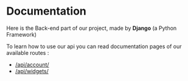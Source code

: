 # Documentation

Here is the Back-end part of our project, made by **Django** (a Python Framework)

To learn how to use our api you can read documentation pages of our available routes : 

- [/api/account/](https://documenter.getpostman.com/view/17258227/UVJhDEgF)
- [/api/widgets/](https://documenter.getpostman.com/view/17258227/UVJhDEkZ)
